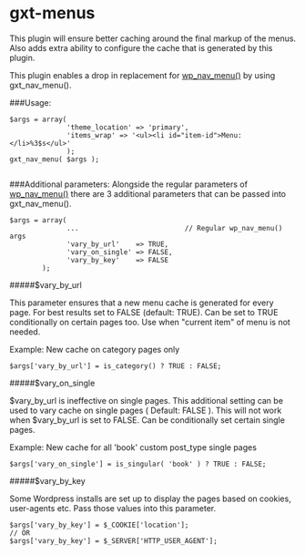 gxt-menus
=========

This plugin will ensure better caching around the final markup of the menus. Also adds extra ability to configure the cache that is generated by this plugin.

This plugin enables a drop in replacement for [wp_nav_menu()](http://codex.wordpress.org/Function_Reference/wp_nav_menu) by using gxt_nav_menu(). 



###Usage:
```
$args = array( 
              'theme_location' => 'primary', 
              'items_wrap' => '<ul><li id="item-id">Menu: </li>%3$s</ul>'
              );
gxt_nav_menu( $args );
              
```

###Additional parameters:
Alongside the regular parameters of [wp_nav_menu()](http://codex.wordpress.org/Function_Reference/wp_nav_menu) there are 3 additional parameters that can be passed into gxt_nav_menu().

```
$args = array(
              ...                          // Regular wp_nav_menu() args
              'vary_by_url'    => TRUE,
              'vary_on_single' => FALSE,
              'vary_by_key'    => FALSE
        );

```

#####$vary_by_url

This parameter ensures that a new menu cache is generated for every page. For best results set to FALSE (default: TRUE).
Can be set to TRUE conditionally on certain pages too. Use when "current item" of menu is not needed.

Example: New cache on category pages only
```
$args['vary_by_url'] = is_category() ? TRUE : FALSE;
```

#####$vary_on_single

$vary_by_url is ineffective on single pages. This additional setting can be used to vary cache on single pages ( Default: FALSE ). This will not work when $vary_by_url is set to FALSE. Can be conditionally set certain single pages.

Example: New cache for all 'book' custom post_type single pages
```
$args['vary_on_single'] = is_singular( 'book' ) ? TRUE : FALSE;
```

#####$vary_by_key

Some Wordpress installs are set up to display the pages based on cookies, user-agents etc. Pass those values into this parameter.

```
$args['vary_by_key'] = $_COOKIE['location'];
// OR
$args['vary_by_key'] = $_SERVER['HTTP_USER_AGENT'];
```


